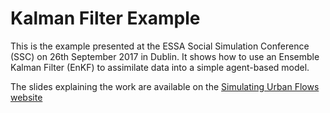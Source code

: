 # Kalman Filter Example

This is the example presented at the ESSA Social Simulation Conference (SSC) on 26th September 2017 in
Dublin. It shows how to use an Ensemble Kalman Filter (EnKF) to assimilate data into a simple
agent-based model.

The slides explaining the work are available on the [Simulating Urban Flows
website](http://surf.leeds.ac.uk/p/2017-09-26-essa-da.html)
